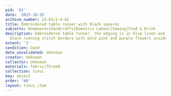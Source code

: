 ```yaml
---
pid: '61'
date: '2023-10-25'
archive_number: 23-01/1-4-62
title: Embroidered table runner with black squares
subjects: Homewares|Handcrafts|Domestic Labour|Sewing|Food & Drink
description: Embroidered table runner, the edging is in blue linen and it feature
  black running stitch borders with bold pink and purple flowers inside.
extent: '1'
condition: Good
date_unvalidated: Unknown
creator: Unknown
collector: Unknown
materials: fabric|Thread
collection: tinui
key: object
order: '60'
layout: tinui_item
---
```

